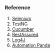 ### Reference

1. [Selenium]()
2. [TestNG]()
3. [Cucumber]()
4. [RestAssured]()
5. [Log4J]()
6. [Automation Panda]()